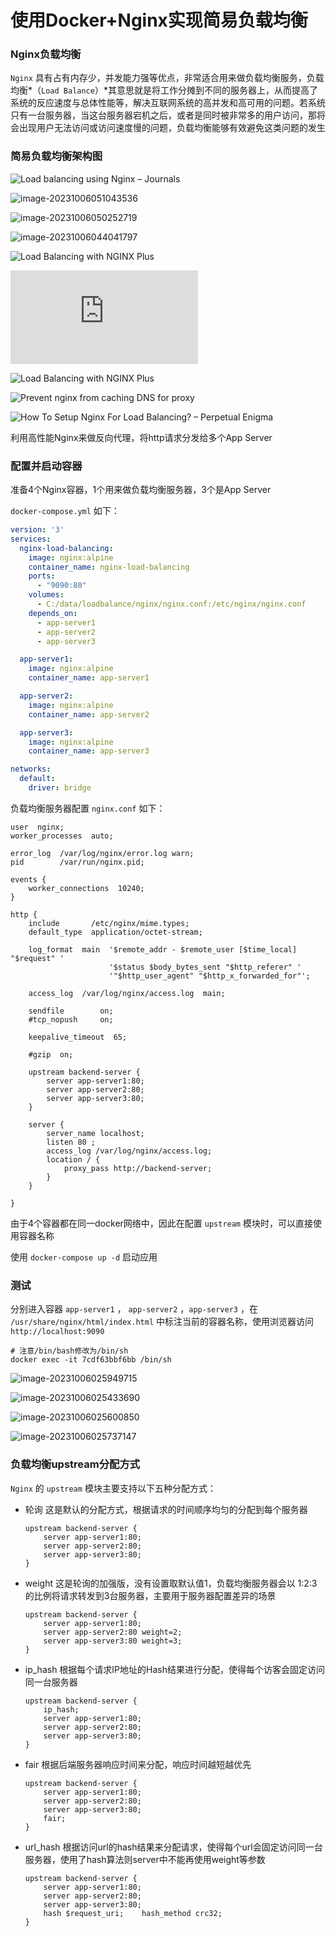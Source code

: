 # 使用Docker+Nginx实现简易负载均衡

### Nginx负载均衡

`Nginx` 具有占有内存少，并发能力强等优点，非常适合用来做负载均衡服务，负载均衡*（`Load Balance`）*其意思就是将工作分摊到不同的服务器上，从而提高了系统的反应速度与总体性能等，解决互联网系统的高并发和高可用的问题。若系统只有一台服务器，当这台服务器宕机之后，或者是同时被非常多的用户访问，那将会出现用户无法访问或访问速度慢的问题，负载均衡能够有效避免这类问题的发生

### 简易负载均衡架构图

![Load balancing using Nginx – Journals](/Users/zhangwei/Documents/local_note/Docker+Nginx实现负载均衡.assets/nginx-load-balancing.png)

![image-20231006051043536](/Users/zhangwei/Documents/local_note/Docker+Nginx实现负载均衡.assets/image-20231006051043536.png)

![image-20231006050252719](/Users/zhangwei/Documents/local_note/Docker+Nginx实现负载均衡.assets/image-20231006050252719.png)

![image-20231006044041797](/Users/zhangwei/Documents/local_note/Docker+Nginx实现负载均衡.assets/image-20231006044041797.png)

![Load Balancing with NGINX Plus](https://www.nginx.com/wp-content/uploads/2017/09/NGINX-Plus-product-page_Load-Balancer@2x.png)

![Prevent nginx from caching DNS for proxy](https://ercanermis.com/wp-content/webpc-passthru.php?src=https://ercanermis.com/wp-content/uploads/nginx_proxy.png&nocache=1)

![Load Balancing with NGINX Plus](./Docker+Nginx实现负载均衡.assets/NGINX-Plus-product-page_Load-Balancer@2x.png)

![Prevent nginx from caching DNS for proxy](./Docker+Nginx实现负载均衡.assets/nginx_proxy.png)

![How To Setup Nginx For Load Balancing? – Perpetual Enigma](./Docker+Nginx实现负载均衡.assets/2-nginx.png)

利用高性能Nginx来做反向代理，将http请求分发给多个App Server

### 配置并启动容器

准备4个Nginx容器，1个用来做负载均衡服务器，3个是App Server

`docker-compose.yml` 如下：

```yaml
version: '3'
services:
  nginx-load-balancing:
    image: nginx:alpine
    container_name: nginx-load-balancing
    ports:
      - "9090:80"
    volumes:
      - C:/data/loadbalance/nginx/nginx.conf:/etc/nginx/nginx.conf
    depends_on:
      - app-server1
      - app-server2
      - app-server3

  app-server1:
    image: nginx:alpine
    container_name: app-server1

  app-server2:
    image: nginx:alpine
    container_name: app-server2

  app-server3:
    image: nginx:alpine
    container_name: app-server3

networks:
  default:
    driver: bridge
```

负载均衡服务器配置 `nginx.conf` 如下：

```nginx
user  nginx;
worker_processes  auto;

error_log  /var/log/nginx/error.log warn;
pid        /var/run/nginx.pid;

events {
    worker_connections  10240;
}

http {
    include       /etc/nginx/mime.types;
    default_type  application/octet-stream;

    log_format  main  '$remote_addr - $remote_user [$time_local] "$request" '
                      '$status $body_bytes_sent "$http_referer" '
                      '"$http_user_agent" "$http_x_forwarded_for"';

    access_log  /var/log/nginx/access.log  main;

    sendfile        on;
    #tcp_nopush     on;

    keepalive_timeout  65;

    #gzip  on;

    upstream backend-server {
        server app-server1:80;
        server app-server2:80;
        server app-server3:80;
    }
    
    server {
        server_name localhost;
        listen 80 ;
        access_log /var/log/nginx/access.log;
        location / {
            proxy_pass http://backend-server;
        }
    }
    
}
```

由于4个容器都在同一docker网络中，因此在配置 `upstream` 模块时，可以直接使用容器名称

使用 `docker-compose up -d` 启动应用

### 测试

分别进入容器 `app-server1` ， `app-server2` ，`app-server3` ，在 `/usr/share/nginx/html/index.html` 中标注当前的容器名称，使用浏览器访问 `http://localhost:9090` 

```shell
# 注意/bin/bash修改为/bin/sh
docker exec -it 7cdf63bbf6bb /bin/sh
```

![image-20231006025949715](./Docker+Nginx实现负载均衡.assets/image-20231006025949715.png)

![image-20231006025433690](./Docker+Nginx实现负载均衡.assets/image-20231006025433690.png)

![image-20231006025600850](./Docker+Nginx实现负载均衡.assets/image-20231006025600850.png)

![image-20231006025737147](./Docker+Nginx实现负载均衡.assets/image-20231006025737147.png)

### 负载均衡upstream分配方式

`Nginx` 的 `upstream` 模块主要支持以下五种分配方式：

- 轮询
  这是默认的分配方式，根据请求的时间顺序均匀的分配到每个服务器

  ```nginx
  upstream backend-server {
      server app-server1:80;
      server app-server2:80;
      server app-server3:80;
  }
  ```

- weight
  这是轮询的加强版，没有设置取默认值1，负载均衡服务器会以 1:2:3 的比例将请求转发到3台服务器，主要用于服务器配置差异的场景

  ```nginx
  upstream backend-server {
      server app-server1:80;
      server app-server2:80 weight=2;
      server app-server3:80 weight=3;
  }
  ```

- ip_hash
  根据每个请求IP地址的Hash结果进行分配，使得每个访客会固定访问同一台服务器

  ```nginx
  upstream backend-server {
      ip_hash;
      server app-server1:80;
      server app-server2:80;
      server app-server3:80;
  }
  ```

- fair
  根据后端服务器响应时间来分配，响应时间越短越优先

  ```nginx
  upstream backend-server {
      server app-server1:80;
      server app-server2:80;
      server app-server3:80;
      fair;
  }
  ```

- url_hash
  根据访问url的hash结果来分配请求，使得每个url会固定访问同一台服务器，使用了hash算法则server中不能再使用weight等参数

  ```nginx
  upstream backend-server {
      server app-server1:80;
      server app-server2:80;
      server app-server3:80;
      hash $request_uri;    hash_method crc32;
  }
  ```